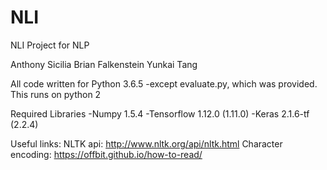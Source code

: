 # NLI
NLI Project for NLP

Anthony Sicilia
Brian Falkenstein
Yunkai Tang

All code written for Python 3.6.5
	-except evaluate.py, which was provided. This runs on python 2

Required Libraries
	-Numpy 1.5.4
	-Tensorflow 1.12.0 (1.11.0) 
	-Keras 2.1.6-tf (2.2.4)  

Useful links:
NLTK api: http://www.nltk.org/api/nltk.html
Character encoding: https://offbit.github.io/how-to-read/
